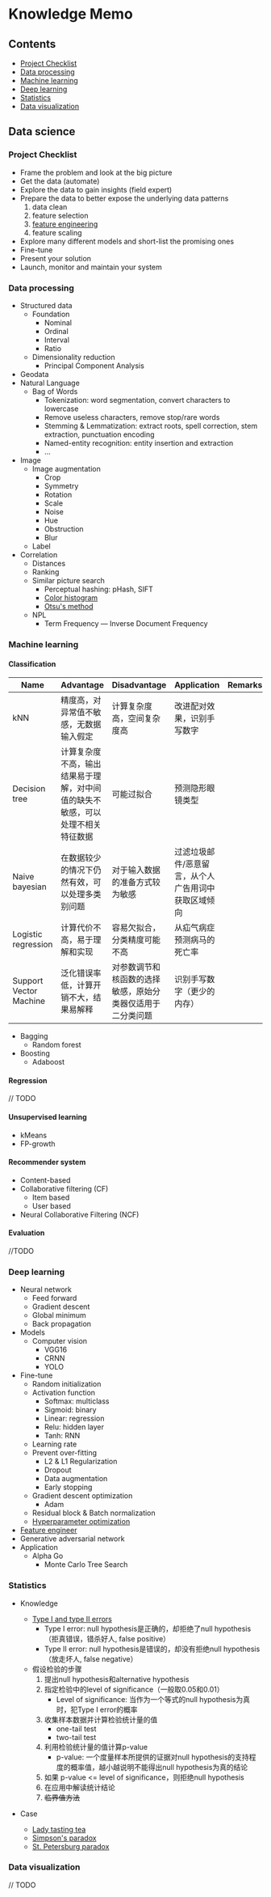 # Knowledge Memo

## Contents

- [Project Checklist](#project-checklist)
- [Data processing](#data-processing)
- [Machine learning](#machine-learning)
- [Deep learning](#deep-learning)
- [Statistics](#statistics)
- [Data visualization](#data-visualization)

## Data science

### Project Checklist

- Frame the problem and look at the big picture
- Get the data (automate)
- Explore the data to gain insights (field expert)
- Prepare the data to better expose the underlying data patterns
  1. data clean
  2. feature selection
  3. [feature engineering](https://towardsdatascience.com/feature-engineering-for-machine-learning-3a5e293a5114#83e6)
  4. feature scaling
- Explore many different models and short-list the promising ones
- Fine-tune
- Present your solution
- Launch, monitor and maintain your system

### Data processing

- Structured data
  - Foundation
    - Nominal
    - Ordinal
    - Interval
    - Ratio
  - Dimensionality reduction
    - Principal Component Analysis
- Geodata
- Natural Language
  - Bag of Words
    - Tokenization: word segmentation, convert characters to lowercase
    - Remove useless characters, remove stop/rare words
    - Stemming & Lemmatization: extract roots, spell correction, stem extraction, punctuation encoding
    - Named-entity recognition: entity insertion and extraction
    - ...
- Image
  - Image augmentation
    - Crop
    - Symmetry
    - Rotation
    - Scale
    - Noise
    - Hue
    - Obstruction
    - Blur
  - Label
- Correlation
  - Distances
  - Ranking
  - Similar picture search
    - Perceptual hashing: pHash, SIFT
    - [Color histogram](https://en.wikipedia.org/wiki/Color_histogram)
    - [Otsu's method](https://en.wikipedia.org/wiki/Otsu%27s_method)
  - NPL
    - Term Frequency — Inverse Document Frequency

### Machine learning

#### Classification

| Name  | Advantage  | Disadvantage  | Application  | Remarks  |
|---|---|---|---|---|
| kNN  | 精度高，对异常值不敏感，无数据输入假定  | 计算复杂度高，空间复杂度高  | 改进配对效果，识别手写数字  |   |
| Decision tree  | 计算复杂度不高，输出结果易于理解，对中间值的缺失不敏感，可以处理不相关特征数据  | 可能过拟合  | 预测隐形眼镜类型  |   |
| Naive bayesian  | 在数据较少的情况下仍然有效，可以处理多类别问题  | 对于输入数据的准备方式较为敏感  | 过滤垃圾邮件/恶意留言，从个人广告用词中获取区域倾向  |   |
| Logistic regression  | 计算代价不高，易于理解和实现  | 容易欠拟合，分类精度可能不高  | 从疝气病症预测病马的死亡率  |   |
| Support Vector Machine  | 泛化错误率低，计算开销不大，结果易解释  | 对参数调节和核函数的选择敏感，原始分类器仅适用于二分类问题  | 识别手写数字（更少的内存）  |   |

- Bagging
  - Random forest
- Boosting
  - Adaboost

#### Regression

// TODO

#### Unsupervised learning

- kMeans
- FP-growth

#### Recommender system

- Content-based
- Collaborative filtering (CF)
  - Item based
  - User based
- Neural Collaborative Filtering (NCF)

#### Evaluation

//TODO

### Deep learning

- Neural network
  - Feed forward
  - Gradient descent
  - Global minimum
  - Back propagation
- Models
  - Computer vision
    - VGG16
    - CRNN
    - YOLO
- Fine-tune
  - Random initialization
  - Activation function
    - Softmax: multiclass
    - Sigmoid: binary
    - Linear: regression
    - Relu: hidden layer
    - Tanh: RNN
  - Learning rate
  - Prevent over-fitting
    - L2 & L1 Regularization
    - Dropout
    - Data augmentation
    - Early stopping
  - Gradient descent optimization
    - Adam
  - Residual block & Batch normalization
  - [Hyperparameter optimization](https://en.wikipedia.org/wiki/Hyperparameter_optimization)
- [Feature engineer](https://www.ibm.com/developerworks/community/blogs/jfp/entry/Feature_Engineering_For_Deep_Learning?lang=en)
- Generative adversarial network
- Application
  - Alpha Go
    - Monte Carlo Tree Search

### Statistics

- Knowledge
  - [Type I and type II errors](https://en.wikipedia.org/wiki/Type_I_and_type_II_errors#Examples)
    - Type I error: null hypothesis是正确的，却拒绝了null hypothesis（拒真错误，错杀好人, false positive）
    - Type II error: null hypothesis是错误的，却没有拒绝null hypothesis（放走坏人, false negative）
  - 假设检验的步骤
    1. 提出null hypothesis和alternative hypothesis
    2. 指定检验中的level of significance（一般取0.05和0.01）
        - Level of significance: 当作为一个等式的null hypothesis为真时，犯Type I error的概率
    3. 收集样本数据并计算检验统计量的值
        - one-tail test
        - two-tail test
    4. 利用检验统计量的值计算p-value
        - p-value: 一个度量样本所提供的证据对null hypothesis的支持程度的概率值，越小越说明不能得出null hypothesis为真的结论
    5. 如果 p-value <= level of significance，则拒绝null hypothesis
    6. 在应用中解读统计结论
    7. <s>临界值方法</s>

- Case
  - [Lady tasting tea](https://en.wikipedia.org/wiki/Lady_tasting_tea)
  - [Simpson's paradox](https://en.wikipedia.org/wiki/Simpson%27s_paradox)
  - [St. Petersburg paradox](https://en.wikipedia.org/wiki/St._Petersburg_paradox)

### Data visualization

// TODO
